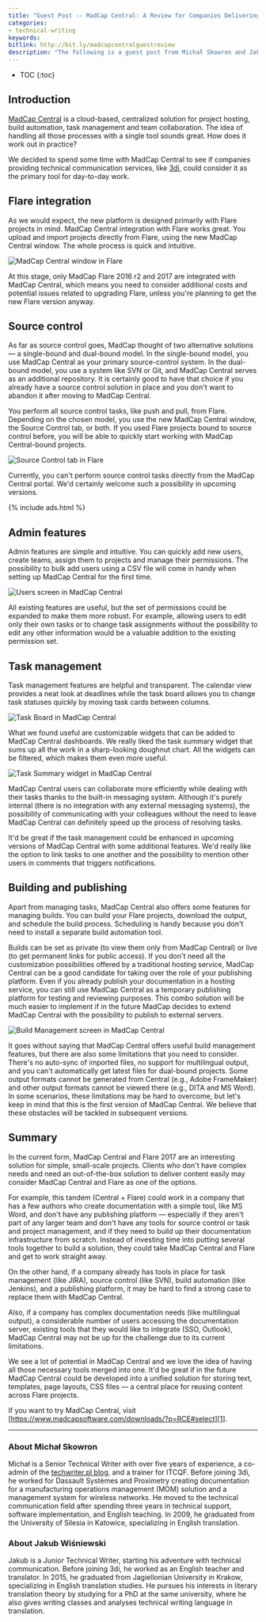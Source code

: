 ```yaml
---
title: "Guest Post -- MadCap Central: A Review for Companies Delivering Technical Communication Services"
categories:
- technical-writing
keywords:
bitlink: http://bit.ly/madcapcentralguestreview
description: "The following is a guest post from Michał Skowron and Jakub Wiśniewski, two technical writers working for 3di. 3di is a company providing technical authoring, translation and localization services. In this short review, Skowron and Wiśniewski evaluate MadCap Central, a new product from MadCap Software. MadCap Central is a cloud-based platform where you can host your MadCap Flare projects, manage builds, track tasks, manage users and their permissions, and collaborate with others. The article looks at the product from the perspective of a company delivering tech comm services."
---
```


* TOC
{:toc}

## Introduction

[MadCap Central](http://www.madcapsoftware.com/products/central/) is a cloud-based, centralized solution for project hosting, build automation, task management and team collaboration. The idea of handling all those processes with a single tool sounds great. How does it work out in practice?

We decided to spend some time with MadCap Central to see if companies providing technical communication services, like [3di](http://3di.com.pl/), could consider it as the primary tool for day-to-day work.

## Flare integration

As we would expect, the new platform is designed primarily with Flare projects in mind. MadCap Central integration with Flare works great. You upload and import projects directly from Flare, using the new MadCap Central window. The whole process is quick and intuitive.

![MadCap Central window in Flare](/images/madcap_central_window.png)

At this stage, only MadCap Flare 2016 r2 and 2017 are integrated with MadCap Central, which means you need to consider additional costs and potential issues related to upgrading Flare, unless you're planning to get the new Flare version anyway.

## Source control

As far as source control goes, MadCap thought of two alternative solutions &mdash; a single-bound and dual-bound model. In the single-bound model, you use MadCap Central as your primary source-control system. In the dual-bound model, you use a system like SVN or Git, and MadCap Central serves as an additional repository. It is certainly good to have that choice if you already have a source control solution in place and you don't want to abandon it after moving to MadCap Central.

You perform all source control tasks, like push and pull, from Flare. Depending on the chosen model, you use the new MadCap Central window, the Source Control tab, or both. If you used Flare projects bound to source control before, you will be able to quickly start working with MadCap Central-bound projects.

![Source Control tab in Flare](/images/source_control_tab.png)

Currently, you can't perform source control tasks directly from the MadCap Central portal. We'd certainly welcome such a possibility in upcoming versions.

{% include ads.html %}

## Admin features

Admin features are simple and intuitive. You can quickly add new users, create teams, assign them to projects and manage their permissions. The possibility to bulk add users using a CSV file will come in handy when setting up MadCap Central for the first time.

![Users screen in MadCap Central](/images/users_screen.png)

All existing features are useful, but the set of permissions could be expanded to make them more robust. For example, allowing users to edit only their own tasks or to change task assignments without the possibility to edit any other information would be a valuable addition to the existing permission set.

## Task management

Task management features are helpful and transparent. The calendar view provides a neat look at deadlines while the task board allows you to change task statuses quickly by moving task cards between columns.

![Task Board in MadCap Central](/images/task_board.png)

What we found useful are customizable widgets that can be added to MadCap Central dashboards. We really liked the task summary widget that sums up all the work in a sharp-looking doughnut chart. All the widgets can be filtered, which makes them even more useful.

![Task Summary widget in MadCap Central](/images/task_summary_widget.png)

MadCap Central users can collaborate more efficiently while dealing with their tasks thanks to the built-in messaging system. Although it's purely internal (there is no integration with any external messaging systems), the possibility of communicating with your colleagues without the need to leave MadCap Central can definitely speed up the process of resolving tasks.

It'd be great if the task management could be enhanced in upcoming versions of MadCap Central with some additional features. We'd really like the option to link tasks to one another and the possibility to mention other users in comments that triggers notifications.

## Building and publishing

Apart from managing tasks, MadCap Central also offers some features for managing builds. You can build your Flare projects, download the output, and schedule the build process. Scheduling is handy because you don't need to install a separate build automation tool.

Builds can be set as private (to view them only from MadCap Central) or live (to get permanent links for public access). If you don't need all the customization possibilities offered by a traditional hosting service, MadCap Central can be a good candidate for taking over the role of your publishing platform. Even if you already publish your documentation in a hosting service, you can still use MadCap Central as a temporary publishing platform for testing and reviewing purposes. This combo solution will be much easier to implement if in the future MadCap decides to extend MadCap Central with the possibility to publish to external servers.

![Build Management screen in MadCap Central](/images/build_management.png)

It goes without saying that MadCap Central offers useful build management features, but there are also some limitations that you need to consider. There's no auto-sync of imported files, no support for multilingual output, and you can't automatically get latest files for dual-bound projects. Some output formats cannot be generated from Central (e.g., Adobe FrameMaker) and other output formats cannot be viewed there (e.g., DITA and MS Word). In some scenarios, these limitations may be hard to overcome, but let's keep in mind that this is the first version of MadCap Central. We believe that these obstacles will be tackled in subsequent versions.

## Summary

In the current form, MadCap Central and Flare 2017 are an interesting solution for simple, small-scale projects. Clients who don't have complex needs and need an out-of-the-box solution to deliver content easily may consider MadCap Central and Flare as one of the options.

For example, this tandem (Central + Flare) could work in a company that has a few authors who create documentation with a simple tool, like MS Word, and don't have any publishing platform &mdash; especially if they aren't part of any larger team and don't have any tools for source control or task and project management, and if they need to build up their documentation infrastructure from scratch. Instead of investing time into putting several tools together to build a solution, they could take MadCap Central and Flare and get to work straight away.

On the other hand, if a company already has tools in place for task management (like JIRA), source control (like SVN), build automation (like Jenkins), and a publishing platform, it may be hard to find a strong case to replace them with MadCap Central.

Also, if a company has complex documentation needs (like multilingual output), a considerable number of users accessing the documentation server, existing tools that they would like to integrate (SSO, Outlook), MadCap Central may not be up for the challenge due to its current limitations.

We see a lot of potential in MadCap Central and we love the idea of having all those necessary tools merged into one. It'd be great if in the future MadCap Central could be developed into a unified solution for storing text, templates, page layouts, CSS files &mdash; a central place for reusing content across Flare projects.

If you want to try MadCap Central, visit [https://www.madcapsoftware.com/downloads/?p=RCE#select][1].

<hr/>

### About Michał Skowron

Michał is a Senior Technical Writer with over five years of experience, a co-admin of the [techwriter.pl blog](http://techwriter.pl/), and a trainer for ITCQF. Before joining 3di, he worked for Dassault Systèmes and Proximetry creating documentation for a manufacturing operations management (MOM) solution and a management system for wireless networks. He moved to the technical communication field after spending three years in technical support, software implementation, and English teaching. In 2009, he graduated from the University of Silesia in Katowice, specializing in English translation.

### About Jakub Wiśniewski

Jakub is a Junior Technical Writer, starting his adventure with technical communication. Before joining 3di, he worked as an English teacher and translator. In 2015, he graduated from Jagiellonian University in Krakow, specializing in English translation studies. He pursues his interests in literary translation theory by studying for a PhD at the same university, where he also gives writing classes and analyses technical writing language in translation.

[1]: https://www.madcapsoftware.com/downloads/?p=RCE#select

